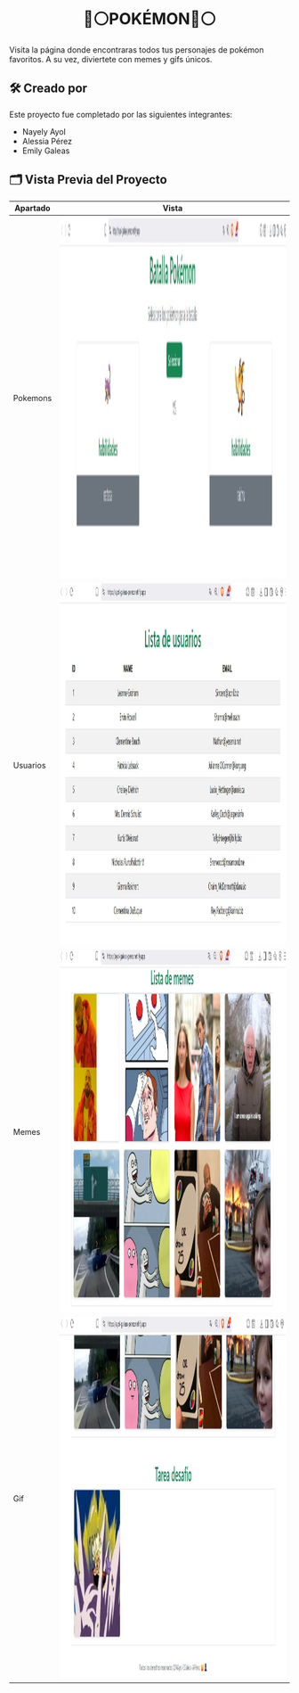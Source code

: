 <h1 align="center">🔴⚪POKÉMON🔴⚪</h1>

Visita la página donde encontraras todos tus personajes de pokémon favoritos. A su vez, diviertete con memes y gifs únicos.


## 🛠️ Creado por

Este proyecto fue completado por las siguientes integrantes:

- Nayely Ayol
- Alessia Pérez
- Emily Galeas

## 🗂️ Vista Previa del Proyecto

| Apartado             | Vista                                                                |
| ----------------- | ------------------------------------------------------------------ |
| Pokemons | <img src="Imagenes/pokemon.jpeg" width="650" height="650"/> |
| Usuarios | <img src="Imagenes/usuarios.jpeg" width="650" height="650"/> |
| Memes | <img src="Imagenes/memes.jpeg" width="650" height="650"/> |
| Gif | <img src="Imagenes/gif.jpeg" width="650" height="650"/> |
